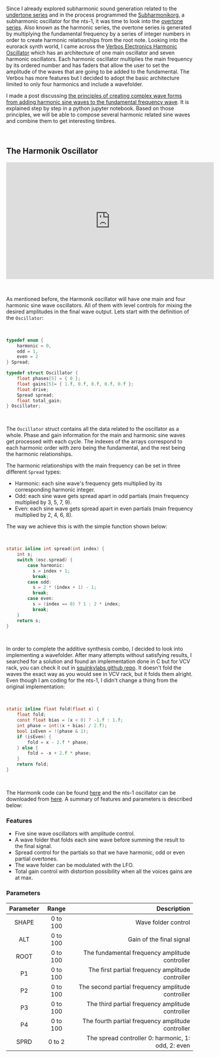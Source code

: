 <!--
.. title: NTS-1 Harmonik Oscillator
.. slug: nts-1-harmonik-oscillator
.. date: 2021-08-07 11:39:31 UTC-05:00
.. tags: nts-1, korg, logue sdk, synths
.. category: music programming
.. link: 
.. description: 
.. type: text
-->

Since I already explored subharmonic sound generation related to the [undertone series](https://en.wikipedia.org/wiki/Undertone_series) and in the process programmed the [Subharmonikorg](/posts/subharmonikorg-subharmonic-oscillators-for-the-korg-nts-1), a subharmonic oscillator for the nts-1, 
it was time to look into the [overtone series](https://en.wikipedia.org/wiki/Harmonic_series_(music)). Also known as the harmonic series, the overtone series is generated by multiplying the fundamental frequency by a series of integer numbers in order to create harmonic relationships from the root note.
Looking into the eurorack synth world, I came across the [Verbos Electronics Harmonic Oscillator](http://www.verboselectronics.com/modules/harmonic-oscillator) which has an architecture of one main oscillator and seven harmonic oscillators. 
Each harmonic oscillator multiplies the main frequency by its ordered number and has faders that allow the user to set the amplitude of the waves that are going to be added to the fundamental.
The Verbos has more features but I decided to adopt the basic architecture limited to only four harmonics and include a wavefolder.

I made a post discussing [the principles of creating complex wave forms from adding harmonic sine waves to the fundamental frequency wave](https://leandrob13.github.io/Electronic-Ruminations/posts/music-synthesis-wave-creation-with-python/). It is explained step by step in a python jupyter notebook.
Based on those principles, we will be able to compose several harmonic related sine waves and combine them to get interesting timbres.

&nbsp;

## The Harmonik Oscillator

<p align="center"><iframe width="560" height="315" src="https://www.youtube.com/embed/wFS2HdzoKqY" title="YouTube video player" frameborder="0" allow="accelerometer; autoplay; clipboard-write; encrypted-media; gyroscope; picture-in-picture" allowfullscreen></iframe></p>

&nbsp;

As mentioned before, the Harmonik oscillator will have one main and four harmonic sine wave oscillators. All of them with level controls for mixing the desired amplitudes in the final wave output. 
Lets start with the definition of the `Oscillator`:

&nbsp;

```c
typedef enum {
    harmonic = 0,
    odd = 1,
    even = 2
} Spread;

typedef struct Oscillator {
    float phases[5] = { 0 };
    float gains[5]= { 1.f, 0.f, 0.f, 0.f, 0.f };
    float drive;
    Spread spread;
    float total_gain;
} Oscillator;
```

&nbsp;

The `Oscillator` struct contains all the data related to the oscillator as a whole. Phase and gain information for the main and harmonic sine waves get processed with each cycle. The indexes of the arrays correspond to each harmonic order with zero being the fundamental, and the rest being the harmonic relationships.

The harmonic relationships with the main frequency can be set in three different `Spread` types: 

- Harmonic: each sine wave's frequency gets multiplied by its corresponding harmonic integer.
- Odd: each sine wave gets spread apart in odd partials (main frequency multiplied by 3, 5, 7, 9).
- Even: each sine wave gets spread apart in even partials (main frequency multiplied by 2, 4, 6, 8).

The way we achieve this is with the simple function shown below:

&nbsp;

```c
static inline int spread(int index) {
    int s;
    switch (osc.spread) {
        case harmonic:
          s = index + 1;
          break;
        case odd:
          s = 2 * (index + 1) - 1;
          break;
        case even:
          s = (index == 0) ? 1 : 2 * index;
          break;
    }
    return s;
}
```

&nbsp;

In order to complete the additive synthesis combo, I decided to look into implementing a wavefolder. 
After many attempts without satisfying results, I searched for a solution and found an implementation done in C but for VCV rack, you can check it out in [squinkylabs github repo](https://github.com/squinkylabs/SquinkyVCV/blob/3a5fbaae4956737c77d0494b69149747c25726af/dsp/utils/AudioMath.h#L162). It doesn't fold the waves the exact way as you would see in VCV rack, but it folds them alright.
Even though I am coding for the nts-1, I didn't change a thing from the original implementation:

&nbsp;

```c
static inline float fold(float x) {
    float fold;
    const float bias = (x < 0) ? -1.f : 1.f;
    int phase = int((x + bias) / 2.f);
    bool isEven = !(phase & 1);
    if (isEven) {
        fold = x - 2.f * phase;
    } else {
        fold = -x + 2.f * phase;
    }
    return fold;
}
```

&nbsp;

The Harmonik code can be found [here](https://github.com/leandrob13/logue-hub/tree/master/src/nts-1/osc/harmon) and the nts-1 oscillator can be downloaded from [here](https://github.com/leandrob13/logue-hub/tree/master/oscillators/nts-1). 
A summary of features and parameters is described below:

### Features

- Five sine wave oscillators with amplitude control. 
- A wave folder that folds each sine wave before summing the result to the final signal.
- Spread control for the partials so that we have harmonic, odd or even partial overtones.
- The wave folder can be modulated with the LFO.
- Total gain control with distortion possibility when all the voices gains are at max.

### Parameters
 
| Parameter      | Range        | Description                                                            |
| :------------: | :----------: | ---------------------------------------------------------------------: |
| SHAPE          | 0 to 100     |Wave folder control                                                     |
| ALT            | 0 to 100     |Gain of the final signal                                                |
| ROOT           | 0 to 100     |The fundamental frequency amplitude controller                          |
| P1             | 0 to 100     |The first partial frequency amplitude controller                        |
| P2             | 0 to 100     |The second partial frequency amplitude controller                       |
| P3             | 0 to 100     |The third partial frequency amplitude controller                        |
| P4             | 0 to 100     |The fourth partial frequency amplitude controller                       |
| SPRD           | 0 to 2       |The spread controller 0: harmonic, 1: odd, 2: even                      |
